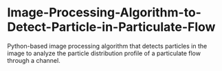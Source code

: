 # Image-Processing-Algorithm-to-Detect-Particle-in-Particulate-Flow
Python-based image processing algorithm that detects particles in the image to analyze the particle distribution profile of a particulate flow through a channel.
